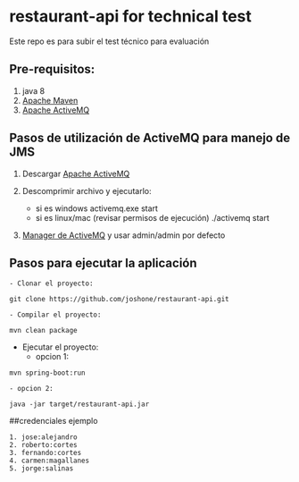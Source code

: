 # restaurant-api for technical test

Este repo es para subir el test técnico para evaluación

## Pre-requisitos: 

1. java 8
2. [Apache Maven](https://maven.apache.org/)
2. [Apache ActiveMQ](http://activemq.apache.org/)

## Pasos de utilización de ActiveMQ para manejo de JMS

1. Descargar [Apache ActiveMQ](http://activemq.apache.org/)
2. Descomprimir archivo y ejecutarlo: 

	- si es windows activemq.exe start
	- si es linux/mac (revisar permisos de ejecución) ./activemq start
	
3. [Manager de ActiveMQ](http://localhost:8161/)  y usar admin/admin por defecto


## Pasos para ejecutar la aplicación
	- Clonar el proyecto:
```
git clone https://github.com/joshone/restaurant-api.git
```
	- Compilar el proyecto:
```
mvn clean package
```
- Ejecutar el proyecto:
	- opcion 1: 
```
mvn spring-boot:run
```
	- opcion 2:
```
java -jar target/restaurant-api.jar
```

##credenciales ejemplo

	1. jose:alejandro
	2. roberto:cortes
	3. fernando:cortes
	4. carmen:magallanes
	5. jorge:salinas